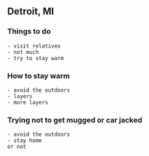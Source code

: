 ## Detroit, MI

### Things to do
    - visit relatives
    - not much
    - try to stay warm
### How to stay warm
    - avoid the outdoors
    - layers
    - more layers
### Trying not to get mugged or car jacked
    - avoid the outdoors
    - stay home
    or not
